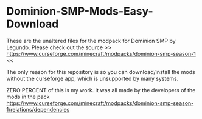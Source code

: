 # Dominion-SMP-Mods-Easy-Download

These are the unaltered files for the modpack for Dominion SMP by Legundo. Please check out the source >> https://www.curseforge.com/minecraft/modpacks/dominion-smp-season-1 <<

The only reason for this repository is so you can download/install the mods without the curseforge app, which is unsupported by many systems.

ZERO PERCENT of this is my work.  It was all made by the developers of the mods in the pack https://www.curseforge.com/minecraft/modpacks/dominion-smp-season-1/relations/dependencies

